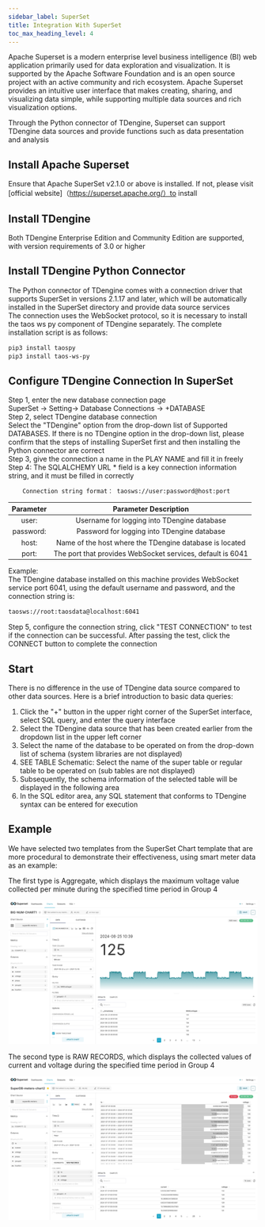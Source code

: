 ```yaml
---
sidebar_label: SuperSet
title: Integration With SuperSet
toc_max_heading_level: 4
---
```

Apache Superset is a modern enterprise level business intelligence (BI) web application primarily used for data exploration and visualization.
It is supported by the Apache Software Foundation and is an open source project with an active community and rich ecosystem.
Apache Superset provides an intuitive user interface that makes creating, sharing, and visualizing data simple, while supporting multiple data sources and rich visualization options.  

Through the Python connector of TDengine, Superset can support TDengine data sources and provide functions such as data presentation and analysis  

## Install Apache Superset
Ensure that Apache SuperSet v2.1.0 or above is installed. If not, please visit [official website]（https://superset.apache.org/）to install  

## Install TDengine
Both TDengine Enterprise Edition and Community Edition are supported, with version requirements of 3.0 or higher  

## Install TDengine Python Connector
The Python connector of TDengine comes with a connection driver that supports SuperSet in versions 2.1.17 and later, which will be automatically installed in the SuperSet directory and provide data source services  
The connection uses the WebSocket protocol, so it is necessary to install the taos ws py component of TDengine separately. The complete installation script is as follows:  
```bash
pip3 install taospy
pip3 install taos-ws-py
```

## Configure TDengine Connection In SuperSet
Step 1, enter the new database connection page  
SuperSet -> Setting-> Database Connections -> +DATABASE   
Step 2, select TDengine database connection  
Select the "TDengine" option from the drop-down list of Supported DATABASES. If there is no TDengine option in the drop-down list, please confirm that the steps of installing SuperSet first and then installing the Python connector are correct  
Step 3, give the connection a name in the PLAY NAME and fill it in freely  
Step 4: The SQLALCHEMY URL * field is a key connection information string, and it must be filled in correctly  
```bash
    Connection string format： taosws://user:password@host:port
```
| Parameter  | Parameter Description |
|:-------:|:---------:|
|user: | Username for logging into TDengine database
|password: | Password for logging into TDengine database
|host: | Name of the host where the TDengine database is located
|port: | The port that provides WebSocket services, default is 6041

Example:  
The TDengine database installed on this machine provides WebSocket service port 6041, using the default username and password, and the connection string is:  
```bash
taosws://root:taosdata@localhost:6041  
```
Step 5, configure the connection string, click "TEST CONNECTION" to test if the connection can be successful. After passing the test, click the CONNECT button to complete the connection  
       

## Start
There is no difference in the use of TDengine data source compared to other data sources. Here is a brief introduction to basic data queries:  
1. Click the "+" button in the upper right corner of the SuperSet interface, select SQL query, and enter the query interface  
2. Select the TDengine data source that has been created earlier from the dropdown list in the upper left corner  
3. Select the name of the database to be operated on from the drop-down list of schema (system libraries are not displayed)  
4. SEE TABLE Schematic: Select the name of the super table or regular table to be operated on (sub tables are not displayed)  
5. Subsequently, the schema information of the selected table will be displayed in the following area  
6. In the SQL editor area, any SQL statement that conforms to TDengine syntax can be entered for execution  

## Example
We have selected two templates from the SuperSet Chart template that are more procedural to demonstrate their effectiveness, using smart meter data as an example:  

The first type is Aggregate, which displays the maximum voltage value collected per minute during the specified time period in Group 4  

![superset-demo1](./superset-demo1.jpeg)  

The second type is RAW RECORDS, which displays the collected values of current and voltage during the specified time period in Group 4  

![superset-demo2](./superset-demo2.jpeg)  